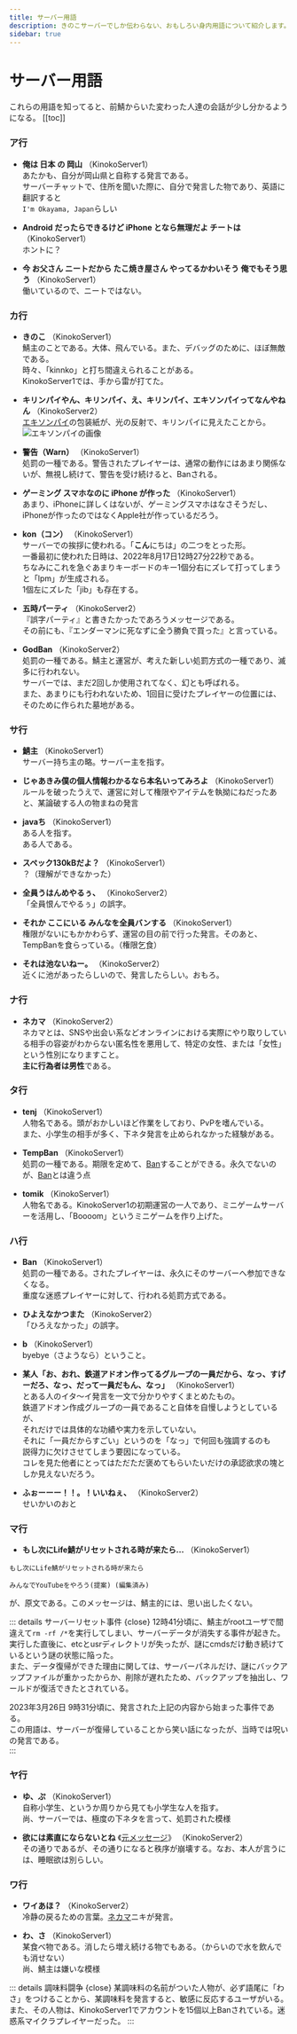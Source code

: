 ```yaml
---
title: サーバー用語
description: きのこサーバーでしか伝わらない、おもしろい身内用語について紹介します。
sidebar: true
---
```

# サーバー用語
これらの用語を知ってると、前鯖からいた変わった人達の会話が少し分かるようになる。
[[toc]]

### ア行
* **俺は 日本 の 岡山** （KinokoServer1）<br>
あたかも、自分が岡山県と自称する発言である。<br>
サーバーチャットで、住所を聞いた際に、自分で発言した物であり、英語に翻訳すると<br>
`I'm Okayama, Japan`らしい

* **Android だったらできるけど iPhone となら無理だよ チートは** （KinokoServer1）<br>
ホントに？

* **今 お父さん ニートだから たこ焼き屋さん やってるかわいそう 俺でもそう思う** （KinokoServer1）<br>
働いているので、ニートではない。

### カ行
* **きのこ** （KinokoServer1）<br>
鯖主のことである。大体、飛んでいる。また、デバッグのために、ほぼ無敵である。<br>
時々、「kinnko」と打ち間違えられることがある。<br>
KinokoServer1では、手から雷が打てた。

* **キリンパイやん、キリンパイ、え、キリンパイ、エキソンパイってなんやねん** （KinokoServer2）<br>
[エキソンパイ](https://www.sanmangoku.co.jp/products/ekisonpai/)の包装紙が、光の反射で、キリンパイに見えたことから。
![エキソンパイの画像](../images/serverword/ekisonpie.png)

* **警告（Warn）** （KinokoServer1）<br>
処罰の一種である。警告されたプレイヤーは、通常の動作にはあまり関係ないが、無視し続けて、警告を受け続けると、Banされる。

* **ゲーミング スマホなのに iPhone が作った** （KinokoServer1）<br>
あまり、iPhoneに詳しくはないが、ゲーミングスマホはなさそうだし、iPhoneが作ったのではなくApple社が作っているだろう。

* **kon（コン）** （KinokoServer1）<br>
サーバーでの挨拶に使われる。「**こん**にちは」の二つをとった形。<br>
一番最初に使われた日時は、2022年8月17日12時27分22秒である。<br>
ちなみにこれを急ぐあまりキーボードのキー1個分右にズレて打ってしまうと「lpm」が生成される。<br>
1個左にズレた「jib」も存在する。

* **五時パーティ** （KinokoServer2）<br>
『誤字パーティ』と書きたかったであろうメッセージである。<br>
その前にも、『エンダーマンに死なずに全う勝負で買った』と言っている。

* **GodBan** （KinokoServer2）<br>
処罰の一種である。鯖主と運営が、考えた新しい処罰方式の一種であり、滅多に行われない。<br>
サーバーでは、まだ2回しか使用されてなく、幻とも呼ばれる。<br>
また、あまりにも行われないため、1回目に受けたプレイヤーの位置には、そのために作られた墓地がある。

### サ行
* **鯖主** （KinokoServer1）<br>
サーバー持ち主の略。サーバー主を指す。

* **じゃあきみ僕の個人情報わかるなら本名いってみろよ** （KinokoServer1）<br>
ルールを破ったうえで、運営に対して権限やアイテムを執拗にねだったあと、某論破する人の物まねの発言

* **javaち** （KinokoServer1）<br>
ある人を指す。<br>
ある人である。

* **スペック130kBだよ？** （KinokoServer1）<br>
？（理解ができなかった）

* **全員うはんめやるぅ、** （KinokoServer2）  
「全員恨んでやるぅ」の誤字。

* **それか ここにいる みんなを全員バンする** （KinokoServer1）<br>
権限がないにもかかわらず、運営の目の前で行った発言。そのあと、TempBanを食らっている。（権限乞食）

* **それは池ないねー。** （KinokoServer2）<br>
近くに池があったらしいので、発言したらしい。おもろ。

### ナ行
* **ネカマ** （KinokoServer2）<br>
ネカマとは、SNSや出会い系などオンラインにおける実際にやり取りしている相手の容姿がわからない匿名性を悪用して、特定の女性、または「女性」という性別になりますこと。<br>
**主に行為者は男性**である。

### タ行
* **tenj** （KinokoServer1）<br>
人物名である。頭がおかしいほど作業をしており、PvPを嗜んでいる。<br>
また、小学生の相手が多く、下ネタ発言を止められなかった経験がある。<br>

* **TempBan** （KinokoServer1）<br>
処罰の一種である。期限を定めて、[Ban](#ハ行)することができる。永久でないのが、[Ban](#ハ行)とは違う点

* **tomik** （KinokoServer1）<br>
人物名である。KinokoServer1の初期運営の一人であり、ミニゲームサーバーを活用し、「Boooom」というミニゲームを作り上げた。

### ハ行
* **Ban** （KinokoServer1）<br>
処罰の一種である。されたプレイヤーは、永久にそのサーバーへ参加できなくなる。<br>
重度な迷惑プレイヤーに対して、行われる処罰方式である。

* **ひよえなかつまた** （KinokoServer2）<br>
「ひろえなかった」の誤字。

* **b** （KinokoServer1）<br>
byebye（さようなら）ということ。

* **某人「お、おれ、鉄道アドオン作ってるグループの一員だから、なっ、すげーだろ、なっ、だって一員だもん、なっ」** （KinokoServer1）<br>
とある人のイタ～イ発言を一文で分かりやすくまとめたもの。<br>
鉄道アドオン作成グループの一員であること自体を自慢しようとしているが、<br>
それだけでは具体的な功績や実力を示していない。<br>
それに「一員だからすごい」というのを「なっ」で何回も強調するのも<br>
説得力に欠けさせてしまう要因になっている。<br>
コレを見た他者にとってはただただ褒めてもらいたいだけの承認欲求の塊としか見えないだろう。

* **ふぉーーー！！。！いいねぇ、** （KinokoServer2）<br>
せいかいのおと

### マ行
* **もし次にLife鯖がリセットされる時が来たら...** （KinokoServer1）<br>
```
もし次にLife鯖がリセットされる時が来たら

みんなでYouTubeをやろう(提案) (編集済み)
```
が、原文である。このメッセージは、鯖主的には、思い出したくない。

::: details サーバーリセット事件 {close}
12時41分頃に、鯖主がrootユーザで間違えて`rm -rf /*`を実行してしまい、サーバーデータが消失する事件が起きた。  
実行した直後に、etcとusrディレクトリが失ったが、謎にcmdsだけ動き続けているという謎の状態に陥った。  
また、データ復帰ができた理由に関しては、サーバーパネルだけ、謎にバックアップファイルが重かったからか、削除が遅れたため、バックアップを抽出し、ワールドが復活できたとされている。  

2023年3月26日 9時31分頃に、発言された上記の内容から始まった事件である。  
この用語は、サーバーが復帰していることから笑い話になったが、当時では呪いの発言である。  
:::

### ヤ行
* **ゆ、ぷ** （KinokoServer1）<br>
自称小学生、というか周りから見ても小学生な人を指す。<br>
尚、サーバーでは、極度の下ネタを言って、処罰された模様

* **欲には素直にならないとね** 《[元メッセージ](https://discord.com/channels/1274617838212218893/1332603981666717747/1346157720981475480)》 （KinokoServer2）<br>
その通りであるが、その通りになると秩序が崩壊する。なお、本人が言うには、睡眠欲は別らしい。

### ワ行
* **ワイあほ？** （KinokoServer2）<br>
冷静の戻るための言葉。[ネカマ](#ナ行)ニキが発言。

* **わ、さ** （KinokoServer1）<br>
某食べ物である。消したら増え続ける物でもある。（からいので水を飲んでも消せない）<br>
尚、鯖主は嫌いな模様

::: details 調味料闘争 {close}
某調味料の名前がついた人物が、必ず語尾に「わさ」をつけることから、某調味料を発言すると、敏感に反応するユーザがいる。  
また、その人物は、KinokoServer1でアカウントを15個以上Banされている。迷惑系マイクラプレイヤーだった。
:::